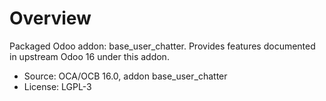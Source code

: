 # Overview

Packaged Odoo addon: base_user_chatter. Provides features documented in upstream Odoo 16 under this addon.

- Source: OCA/OCB 16.0, addon base_user_chatter
- License: LGPL-3
